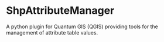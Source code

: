 # ShpAttributeManager
A python plugin for Quantum GIS (QGIS) providing tools for the management of attribute table values. 
